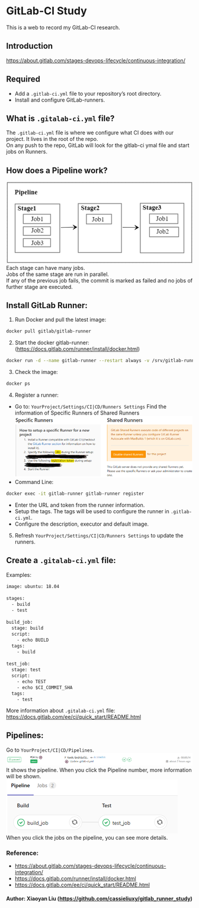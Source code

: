 # GitLab-CI Study
This is a web to record my GitLab-CI research.

## Introduction
https://about.gitlab.com/stages-devops-lifecycle/continuous-integration/

## Required
 - Add a `.gitlab-ci.yml` file to your repository’s root directory.
 - Install and configure GitLab-runners.
 
## What is `.gitalab-ci.yml` file?
The `.gitlab-ci.yml` file is where we configure what CI does with our project. It lives in the root of the repo.<br>
On any push to the repo, GitLab will look for the gitlab-ci ymal file and start jobs on Runners.<br/>

## How does a Pipeline work?
![](https://github.com/cassieliuxy/gitlab_runner_study/blob/master/images/Pipeline.png)  
  Each stage can have many jobs.<br>
  Jobs of the same stage are run in parallel.<br/>
  If any of the previous job fails, the commit is marked as failed and no jobs of further stage are executed.

## Install GitLab Runner:
1. Run Docker and pull the latest image:
```Bash
docker pull gitlab/gitlab-runner
```
2. Start the docker gitlab-runner: (https://docs.gitlab.com/runner/install/docker.html)
```Bash
docker run -d --name gitlab-runner --restart always -v /srv/gitlab-runner/config:/etc/gitlab-runner -v /var/run/docker.sock:/var/run/docker.sock gitlab/gitlab-runner:latest
```
3. Check the image:
```Bash
docker ps
```
4. Register a runner:
  * Go to: `YourProject/Settings/CI|CD/Runners Settings` Find the information of Specific Runners of Shared Runners
  ![](https://github.com/cassieliuxy/gitlab_runner_study/blob/master/images/Runner_Settings.png) 
  * Command Line:
 ```Bash
 docker exec -it gitlab-runner gitlab-runner register
 ```
   * Enter the URL and token from the runner information.
   * Setup the tags. The tags will be used to configure the runner in `.gitlab-ci.yml`.
   * Configure the description, executor and default image.
5. Refresh `YourProject/Settings/CI|CD/Runners Settings` to update the runners.

## Create a `.gitalab-ci.yml` file:
Examples:
```YMAL
image: ubuntu: 18.04

stages:
  - build
  - test
  
build_job:
  stage: build
  script:
    - echo BUILD
  tags:
    - build

test_job:
  stage: test
  script:
    - echo TEST
    - echo $CI_COMMIT_SHA
  tags:
    - test
```
More information about `.gitalab-ci.yml` file: https://docs.gitlab.com/ee/ci/quick_start/README.html

## Pipelines:
Go to `YourProject/CI|CD/Pipelines`.
![](https://github.com/cassieliuxy/gitlab_runner_study/blob/master/images/Jobs.png) 
It shows the pipeline. When you click the Pipeline number, more information will be shown.
![](https://github.com/cassieliuxy/gitlab_runner_study/blob/master/images/Pipeline_Details.png) 
When you click the jobs on the pipeline, you can see more details.


### Reference:
 - https://about.gitlab.com/stages-devops-lifecycle/continuous-integration/
 - https://docs.gitlab.com/runner/install/docker.html
 - https://docs.gitlab.com/ee/ci/quick_start/README.html

#### Author: Xiaoyan Liu (https://github.com/cassieliuxy/gitlab_runner_study)
